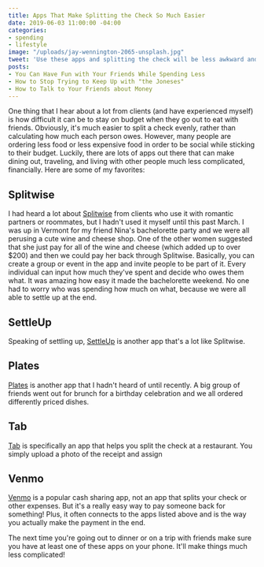 ```yaml
---
title: Apps That Make Splitting the Check So Much Easier
date: 2019-06-03 11:00:00 -04:00
categories:
- spending
- lifestyle
image: "/uploads/jay-wennington-2065-unsplash.jpg"
tweet: 'Use these apps and splitting the check will be less awkward and complicated. '
posts:
- You Can Have Fun with Your Friends While Spending Less
- How to Stop Trying to Keep Up with "the Joneses"
- How to Talk to Your Friends about Money
---
```


One thing that I hear about a lot from clients (and have experienced myself) is how difficult it can be to stay on budget when they go out to eat with friends. Obviously, it's much easier to split a check evenly, rather than calculating how much each person owes. However, many people are ordering less food or less expensive food in order to be social while sticking to their budget. Luckily, there are lots of apps out there that can make dining out, traveling, and living with other people much less complicated, financially. Here are some of my favorites:

## Splitwise

I had heard a lot about [Splitwise](https://www.splitwise.com/) from clients who use it with romantic partners or roommates, but I hadn't used it myself until this past March. I was up in Vermont for my friend Nina's bachelorette party and we were all perusing a cute wine and cheese shop. One of the other women suggested that she just pay for all of the wine and cheese (which added up to over $200) and then we could pay her back through Splitwise. Basically, you can create a group or event in the app and invite people to be part of it. Every individual can input how much they've spent and decide who owes them what. It was amazing how easy it made the bachelorette weekend. No one had to worry who was spending how much on what, because we were all able to settle up at the end. 

## SettleUp

Speaking of settling up, [SettleUp](https://settleup.io/) is another app that's a lot like Splitwise. 

## Plates

[Plates](http://plates.splitwise.com/) is another app that I hadn't heard of until recently. A big group of friends went out for brunch for a birthday celebration and we all ordered differently priced dishes. 

## Tab

[Tab](https://www.tabapp.co/) is specifically an app that helps you split the check at a restaurant. You simply upload a photo of the receipt and assign 

## Venmo

[Venmo](https://venmo.com/) is a popular cash sharing app, not an app that splits your check or other expenses. But it's a really easy way to pay someone back for something! Plus, it often connects to the apps listed above and is the way you actually make the payment in the end.

The next time you're going out to dinner or on a trip with friends make sure you have at least one of these apps on your phone. It'll make things much less complicated!